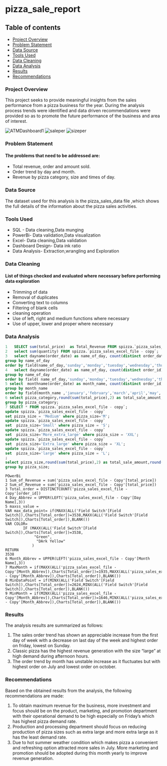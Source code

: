 # pizza_sale_report
## Table of contents 
- [Project Overview](#project-overview)
- [Problem Statement](#problem-statement)
- [Data Source](#data-source)
- [Tools Used](#tools-used)
- [Data Cleaning](#data-cleaning)
- [Data Analysis](#data-analysis)
- [Results](#results)
- [Recommendations](#recommendations)
### Project Overview
This project seeks to provide meaningful insights from the sales performance from a pizza business for the year. During the analysis process trends were identified and data driven recommendations were provided so as to promote the future performance of the business and area of interest.

![ATMDashboard1](https://github.com/Abiatm/pizza_sale_project/assets/153201833/1f6cb211-b4db-489b-a42f-d37a10e18236)
![saleper](https://github.com/Abiatm/pizza_sale_project/assets/153201833/b75ef32b-e722-46c7-a54a-27c73ba30163)
![sizeper](https://github.com/Abiatm/pizza_sale_project/assets/153201833/542d373a-8d0e-47de-a83e-6e674d6835a9)





### Problem Statement
#### The problems that need to be addressed are:
- Total revenue, order and amount sold.
- Order trend by day and month.
- Revenue by pizza category, size and times of day.

### Data Source
The dataset used for this analysis is the pizza_sales_data file ,which shows the full details of the information about the pizza sales activities.
### Tools Used
- SQL - Data cleaning,Data munging
- PowerBi- Data validation,Data visualization
- Excel- Data cleaning,Data validation
- Dashboard Design- Data ink ratio
- Data Analysis- Extraction,wrangling and Exploration
 ### Data Cleaning
 #### List of things checked and evaluated where necessary before performing data exploration
 - Trimming of data
 - Removal of duplicates
 - Converting text to columns
 - Filtering of blank cells
 - cleaning operation
 - Use of left, right and medium functions where necessary
 - Use of upper, lower and proper where necessary
 ### Data Analysis
```SQL
1	SELECT sum(total_price)  as Total_Revenue FROM spizza.`pizza_sales_excel_file - copy`;
2	select sum(quantity) FROM spizza.`pizza_sales_excel_file - copy`;
3	select dayname(order_date) as name_of_day, count(distinct order_date) as occurance_rate from spizza.`pizza_sales_excel_file - copy`
group by name_of_day
order by field(name_of_day,'sunday','monday','tuesday','wednesday','thursday','friday','saturday');
4	select dayname(order_date) as name_of_day, count(distinct order_id) as occurance_rate from spizza.`pizza_sales_excel_file - copy`
group by name_of_day
order by field( name_of_day,'sunday','monday','tuesday','wednesday','thursday','friday','saturday');
5 select  monthname(order_date) as month_name, count(distinct order_id) as occurance_rate from spizza.`pizza_sales_excel_file - copy`
group by month_name
order by field(month_name ,'january','february','march','april','may','june','july','august','september','october','november','december');
6 select pizza_category,round(sum(total_price),2) as total_sale_amount,round(100*sum(total_price)/(select sum(total_price)from spizza.`pizza_sales_excel_file - copy`  ),2) as percentage_of_total_sale from spizza.`pizza_sales_excel_file - copy`
group by pizza_category;
7 SELECT * FROM spizza.`pizza_sales_excel_file - copy`;
update spizza.`pizza_sales_excel_file - copy`
set pizza_size = 'Medium' where pizza_size='M';
update spizza.`pizza_sales_excel_file - copy`
set  pizza_size='Small' where pizza_size = 'S';
update spizza.`pizza_sales_excel_file - copy`
set  pizza_size='More_extra_large' where pizza_size = 'XXL';
update spizza.`pizza_sales_excel_file - copy` 
set  pizza_size='Extra_large' where pizza_size = 'XL';
update spizza.`pizza_sales_excel_file - copy`
set  pizza_size='large' where pizza_size = 'L';
;
select pizza_size,round(sum(total_price),2) as total_sale_amount,round(100*sum(total_price)/(select sum(total_price)from spizza.`pizza_sales_excel_file - copy`  ),2) as percentage_of_total_sale from spizza.`pizza_sales_excel_file - copy`
group by pizza_size;
```
```
POwerBi
1 Sum_of_Revenue = sum('pizza_sales_excel_file - Copy'[total_price])
2 Sum_of_Revenue = sum('pizza_sales_excel_file - Copy'[total_price])
3 Total_order = DISTINCTCOUNT('pizza_sales_excel_file - Copy'[order_id])
4 Day_Abbrev = UPPER(LEFT('pizza_sales_excel_file - Copy'[Day Name],3))
5 maxss_value = 
VAR max_data_point= if(MAXX(ALL('Field Switch'[Field Switch]),Charts[Total_order])=3538,MAXX(ALL('Field Switch'[Field Switch]),Charts[Total_order]),BLANK())
VAR COLOR=
        IF (MAXX(ALL('Field Switch'[Field Switch]),Charts[Total_order])=3538,
             "Green",
              "DArk Yellow"
            )
RETURN
3538
6 Month_Abbrev = UPPER(LEFT('pizza_sales_excel_file - Copy'[Month Name],3))
7 MaxMonth = if(MAXX(ALL('pizza_sales_excel_file - Copy'[Month_Abbrev]),Charts[Total_order])=1935,MAXX(ALL('pizza_sales_excel_file - Copy'[Month_Abbrev]),Charts[Total_order]),BLANK())
8 MinDataPoint = if(MINX(ALL('Field Switch'[Field Switch]),Charts[Total_order])=2624,MINX(ALL('Field Switch'[Field Switch]),Charts[Total_order]),BLANK())
9 MinMonth = if(MINX(ALL('pizza_sales_excel_file - Copy'[Month_Abbrev]),Charts[Total_order])=1646,MINX(ALL('pizza_sales_excel_file - Copy'[Month_Abbrev]),Charts[Total_order]),BLANK())
```
### Results
The analysis results are summarized as follows:
1.	The sales order trend has shown an appreciable increase from the first day of week with a decrease on last day of the week and highest order on friday, lowest on Sunday.
2.	Classic pizza has the highest revenue generation with the size “large” at high demand during afternoon hours.
3.	The order trend by month has unstable increase as it fluctuates but with highest order on July and lowest order on october.

### Recommendations
Based on the obtained results from the analysis, the following recommendations are made:
1.	To obtain maximum revenue for the business, more investment and focus should be on the product, marketing, and promotion department with their operational demand to be high especially on Friday’s which has highest pizza demand rate.
2.	Production and processing department should focus on reducing production of pizza sizes such as extra large and more extra large as it has the least demand rate.
3.	Due to hot summer weather condition which makes pizza a convenient and refreshing option attracted more sales in July. More marketing and promotion should be adopted during this month yearly to improve revenue generation.


